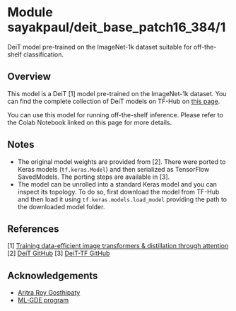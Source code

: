 # Module sayakpaul/deit_base_patch16_384/1

DeiT model pre-trained on the ImageNet-1k dataset suitable for off-the-shelf classification.

<!-- asset-path: https://storage.googleapis.com/deit-tf/tars/deit_base_patch16_384.tar.gz  -->
<!-- task: image-classification -->
<!-- network-architecture: deit -->
<!-- format: saved_model_2 -->
<!-- fine-tunable: true -->
<!-- license: mit -->
<!-- colab: https://colab.research.google.com/github/sayakpaul/deit-tf/blob/main/notebooks/classification.ipynb -->

## Overview

This model is a DeiT [1] model pre-trained on the ImageNet-1k dataset. You can find the complete
collection of DeiT models on TF-Hub on [this page](https://tfhub.dev/sayakpaul/collections/DeiT/1).

You can use this model for running off-the-shelf inference. Please refer to
the Colab Notebook linked on this page for more details.

## Notes

* The original model weights are provided from [2]. There were ported to Keras models
(`tf.keras.Model`) and then serialized as TensorFlow SavedModels. The porting
steps are available in [3].
* The model can be unrolled into a standard Keras model and you can inspect its topology.
To do so, first download the model from TF-Hub and then load it using `tf.keras.models.load_model`
providing the path to the downloaded model folder.

## References

[1] [Training data-efficient image transformers & distillation through attention](https://arxiv.org/abs/2012.12877)
[2] [DeiT GitHub](https://github.com/facebookresearch/deit)
[3] [DeiT-TF GitHub](https://github.com/sayakpaul/deit-tf)

## Acknowledgements

* [Aritra Roy Gosthipaty](https://github.com/ariG23498)
* [ML-GDE program](https://developers.google.com/programs/experts/)

